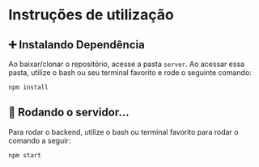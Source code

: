 # Instruções de utilização

## ➕ Instalando Dependência
Ao baixar/clonar o repositório, acesse a pasta ```server```.
Ao acessar essa pasta, utilize o bash ou seu terminal favorito e rode o seguinte comando:
```bash
npm install
```

## 🛞 Rodando o servidor...
Para rodar o backend, utilize o bash ou terminal favorito para rodar o comando a seguir:
```bash
npm start
```

